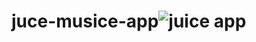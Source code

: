 # juce-musice-app![juice app](https://user-images.githubusercontent.com/112704366/231700165-9cce9aa3-3680-424f-8bee-69a6fa1c9de5.jpg)
